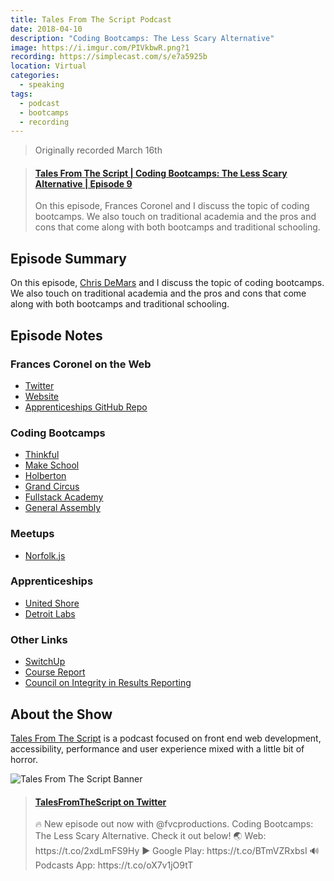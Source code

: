 ```yaml
---
title: Tales From The Script Podcast
date: 2018-04-10
description: "Coding Bootcamps: The Less Scary Alternative"
image: https://i.imgur.com/PIVkbwR.png?1
recording: https://simplecast.com/s/e7a5925b
location: Virtual
categories:
  - speaking
tags:
  - podcast
  - bootcamps
  - recording
---
```


> Originally recorded March 16th

<blockquote class="embedly-card" data-card-controls="0"><h4><a href="https://simplecast.com/s/e7a5925b">Tales From The Script | Coding Bootcamps: The Less Scary Alternative | Episode 9</a></h4><p>On this episode, Frances Coronel and I discuss the topic of coding bootcamps. We also touch on traditional academia and the pros and cons that come along with both bootcamps and traditional schooling.</p></blockquote>
<script async src="//cdn.embedly.com/widgets/platform.js" charset="UTF-8"></script>

## Episode Summary

On this episode, [Chris DeMars](https://twitter.com/saltnburnem) and I discuss the topic of coding bootcamps. We also touch on traditional academia and the pros and cons that come along with both bootcamps and traditional schooling.

## Episode Notes

### Frances Coronel on the Web

- [Twitter](https://twitter.com/fvcproductions)
- [Website](https://fvcproductions.com/)
- [Apprenticeships GitHub Repo](https://github.com/fvcproductions/apprenticeships)

### Coding Bootcamps

- [Thinkful](https://www.thinkful.com/)
- [Make School](https://www.makeschool.com/)
- [Holberton](https://www.holbertonschool.com/)
- [Grand Circus](https://www.grandcircus.co/)
- [Fullstack Academy](https://www.fullstackacademy.com)
- [General Assembly](https://generalassemb.ly/)

### Meetups

- [Norfolk.js](https://www.norfolkjs.org/)

### Apprenticeships

- [United Shore](https://unitedshore.com/)
- [Detroit Labs](https://www.detroitlabs.com/)

### Other Links

- [SwitchUp](https://www.switchup.org/)
- [Course Report](https://www.coursereport.com/)
- [Council on Integrity in Results Reporting](https://cirr.org/)

## About the Show

[Tales From The Script](https://www.tftscript.com) is a podcast focused on front end web development, accessibility, performance and user experience mixed with a little bit of horror.

![Tales From The Script Banner](https://i.imgur.com/OodAkQ6.png)

<blockquote class="embedly-card" data-card-controls="0"><h4><a href="https://twitter.com/TalesFTScript/status/983726072826036224">TalesFromTheScript on Twitter</a></h4><p>🔥 New episode out now with @fvcproductions. Coding Bootcamps: The Less Scary Alternative. Check it out below! 🌏 Web: https://t.co/2xdLmFS9Hy ▶️ Google Play: https://t.co/BTmVZRxbsI 🔊 Podcasts App: https://t.co/oX7v1jO9tT</p></blockquote>
<script async src="//cdn.embedly.com/widgets/platform.js" charset="UTF-8"></script>
